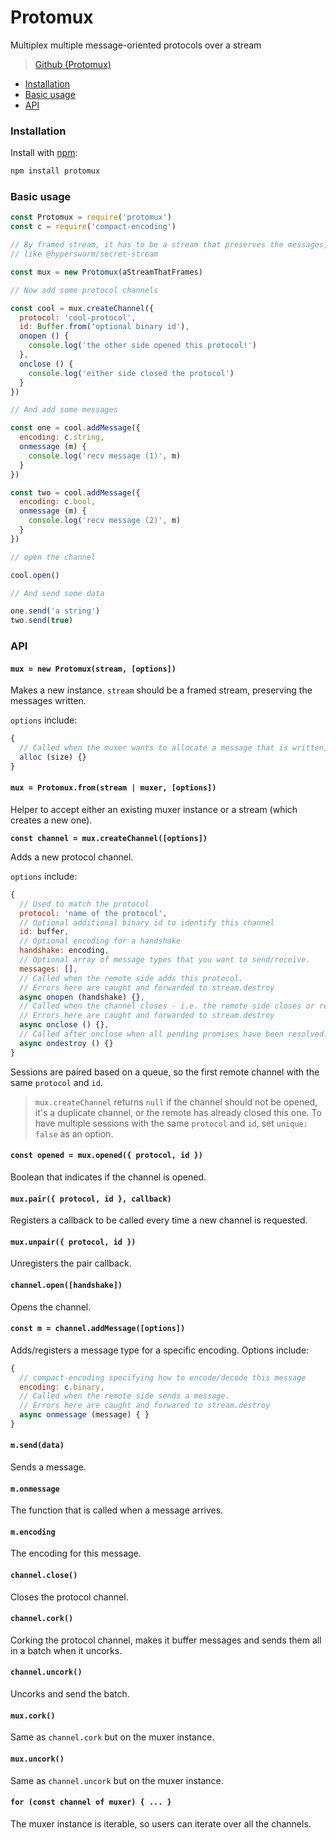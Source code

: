 
# Protomux

Multiplex multiple message-oriented protocols over a stream

>[Github (Protomux)](https://github.com/mafintosh/protomux)

* [Installation](protomux.md#installation)
* [Basic usage](protomux.md#basic-usage)
* [API](protomux.md#api)

### Installation

Install with [npm](https://www.npmjs.com/):

```bash
npm install protomux
```

### Basic usage

```javascript
const Protomux = require('protomux')
const c = require('compact-encoding')

// By framed stream, it has to be a stream that preserves the messages, i.e. something that length prefixes
// like @hyperswarm/secret-stream

const mux = new Protomux(aStreamThatFrames)

// Now add some protocol channels

const cool = mux.createChannel({
  protocol: 'cool-protocol',
  id: Buffer.from('optional binary id'),
  onopen () {
    console.log('the other side opened this protocol!')
  },
  onclose () {
    console.log('either side closed the protocol')
  }
})

// And add some messages

const one = cool.addMessage({
  encoding: c.string,
  onmessage (m) {
    console.log('recv message (1)', m)
  }
})

const two = cool.addMessage({
  encoding: c.bool,
  onmessage (m) {
    console.log('recv message (2)', m)
  }
})

// open the channel

cool.open()

// And send some data

one.send('a string')
two.send(true)
```

### API

#### **`mux = new Protomux(stream, [options])`**

Makes a new instance. `stream` should be a framed stream, preserving the messages written.

`options` include:

```javascript
{
  // Called when the muxer wants to allocate a message that is written, defaults to Buffer.allocUnsafe.
  alloc (size) {}
}
```

#### **`mux = Protomux.from(stream | muxer, [options])`**

Helper to accept either an existing muxer instance or a stream (which creates a new one).

**`const channel = mux.createChannel([options])`**

Adds a new protocol channel.

`options` include:

```javascript
{
  // Used to match the protocol
  protocol: 'name of the protocol',
  // Optional additional binary id to identify this channel
  id: buffer,
  // Optional encoding for a handshake
  handshake: encoding,
  // Optional array of message types that you want to send/receive.
  messages: [],
  // Called when the remote side adds this protocol.
  // Errors here are caught and forwarded to stream.destroy
  async onopen (handshake) {},
  // Called when the channel closes - i.e. the remote side closes or rejects this protocol or we closed it.
  // Errors here are caught and forwarded to stream.destroy
  async onclose () {},
  // Called after onclose when all pending promises have been resolved.
  async ondestroy () {}
}
```

Sessions are paired based on a queue, so the first remote channel with the same `protocol` and `id`.

> `mux.createChannel` returns `null` if the channel should not be opened, it's a duplicate channel, or the remote has already closed this one. To have multiple sessions with the same `protocol` and `id`, set `unique: false` as an option.

#### **`const opened = mux.opened({ protocol, id })`**

Boolean that indicates if the channel is opened.

#### **`mux.pair({ protocol, id }, callback)`**

Registers a callback to be called every time a new channel is requested.

#### **`mux.unpair({ protocol, id })`**

Unregisters the pair callback.

#### **`channel.open([handshake])`**

Opens the channel.

#### **`const m = channel.addMessage([options])`**

Adds/registers a message type for a specific encoding. Options include:

```javascript
{
  // compact-encoding specifying how to encode/decode this message
  encoding: c.binary,
  // Called when the remote side sends a message.
  // Errors here are caught and forwared to stream.destroy
  async onmessage (message) { }
}
```

#### **`m.send(data)`**

Sends a message.

#### **`m.onmessage`**

The function that is called when a message arrives.

#### **`m.encoding`**

The encoding for this message.

#### **`channel.close()`**

Closes the protocol channel.

#### **`channel.cork()`**

Corking the protocol channel, makes it buffer messages and sends them all in a batch when it uncorks.

#### **`channel.uncork()`**

Uncorks and send the batch.

#### **`mux.cork()`**

Same as `channel.cork` but on the muxer instance.

#### **`mux.uncork()`**

Same as `channel.uncork` but on the muxer instance.

#### **`for (const channel of muxer) { ... }`**

The muxer instance is iterable, so users can iterate over all the channels.
